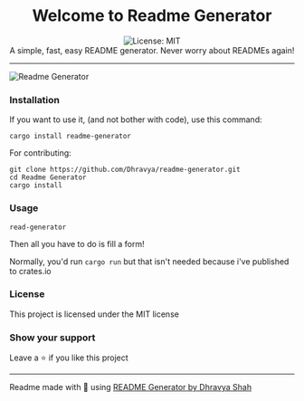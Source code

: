 <div align="center">
<h1 align="center">Welcome to Readme Generator</h1>
<img alt="License: MIT" src="https://img.shields.io/badge/License-MIT-yellow.svg" /><br>
A simple, fast, easy README generator. Never worry about READMEs again!
</div>

---

![Readme Generator](https://us-east-1.tixte.net/uploads/img.dhravya.dev/l0ap2hcs50a.png)

### Installation

If you want to use it, (and not bother with code), use this command:

```
cargo install readme-generator
```

For contributing:

```
git clone https://github.com/Dhravya/readme-generator.git
cd Readme Generator
cargo install
```

### Usage

```
read-generator
```

Then all you have to do is fill a form!

Normally, you'd run `cargo run` but that isn't needed because i've published to crates.io

### License

This project is licensed under the MIT license

### Show your support

Leave a ⭐ if you like this project

---

Readme made with 💖 using [README Generator by Dhravya Shah](https://github.com/Dhravya/readme-generator)
